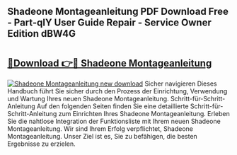 ## Shadeone Montageanleitung PDF Download Free - Part-qlY User Guide Repair - Service Owner Edition dBW4G

# <h2><a href="http://df7gtm.blite.top/?on=Shadeone+Montageanleitung">🔗Download 👉🔴 Shadeone Montageanleitung</a></h2>

[![Shadeone Montageanleitung new download](https://i.imgur.com/lujVjoI.png)](http://df7gtm.blite.top/?on=Shadeone+Montageanleitung)
Sicher navigieren Dieses Handbuch führt Sie sicher durch den Prozess der Einrichtung, Verwendung und Wartung Ihres neuen Shadeone Montageanleitung. Schritt-für-Schritt-Anleitung Auf den folgenden Seiten finden Sie eine detaillierte Schritt-für-Schritt-Anleitung zum Einrichten Ihres Shadeone Montageanleitung. Erleben Sie die nahtlose Integration der Funktionsliste mit Ihrem neuen Shadeone Montageanleitung. Wir sind Ihrem Erfolg verpflichtet, Shadeone Montageanleitung. Unser Ziel ist es, Sie zu befähigen, die besten Ergebnisse zu erzielen.
